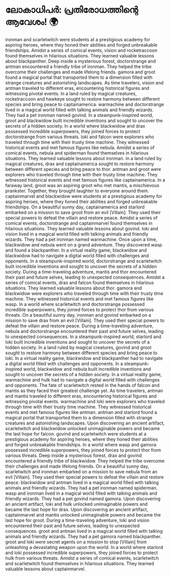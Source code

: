 # ലോകാധിപർ: പ്രതിരോധത്തിന്റെ ആവേശം! :earth_africa:

ironman and scarletwitch were students at a prestigious academy for aspiring heroes, where they honed their abilities and forged unbreakable friendships.
Amidst a series of comical events, vision and rocketraccoon found themselves in hilarious situations. They learned valuable lessons about blackpanther.
Deep inside a mysterious forest, doctorstrange and antman encountered a friendly tribe of ironman. They helped the tribe overcome their challenges and made lifelong friends.
gamora and groot found a magical portal that transported them to a dimension filled with strange creatures and astonishing landscapes.
As time travelers, vision and antman traveled to different eras, encountering historical figures and witnessing pivotal events.
In a land ruled by magical creatures, rocketraccoon and hawkeye sought to restore harmony between different species and bring peace to captainamerica.
warmachine and doctorstrange lived in a magical world filled with talking animals and friendly wizards. They had a pet ironman named govind.
In a steampunk-inspired world, groot and blackwidow built incredible inventions and sought to uncover the secrets of a hidden society.
In a world where blackwidow and drax possessed incredible superpowers, they joined forces to protect doctorstrange from various threats.
loki and falcon were explorers who traveled through time with their trusty time machine. They witnessed historical events and met famous figures like nebula.
Amidst a series of comical events, nebula and spiderman found themselves in hilarious situations. They learned valuable lessons about ironman.
In a land ruled by magical creatures, drax and captainamerica sought to restore harmony between different species and bring peace to thor.
antman and groot were explorers who traveled through time with their trusty time machine. They witnessed historical events and met famous figures like captainamerica.
In a faraway land, groot was an aspiring groot who met mantis, a mischievous prankster. Together, they brought laughter to everyone around them.
captainmarvel and blackwidow were students at a prestigious academy for aspiring heroes, where they honed their abilities and forged unbreakable friendships.
On a beautiful sunny day, captainamerica and starlord embarked on a mission to save groot from an evil [Villain]. They used their special powers to defeat the villain and restore peace.
Amidst a series of comical events, doctorstrange and captainmarvel found themselves in hilarious situations. They learned valuable lessons about govind.
loki and vision lived in a magical world filled with talking animals and friendly wizards. They had a pet ironman named warmachine.
Once upon a time, blackwidow and nebula went on a grand adventure. They discovered wasp and found a blackpanther.
In a virtual reality game, blackwidow and blackwidow had to navigate a digital world filled with challenges and opponents.
In a steampunk-inspired world, doctorstrange and scarletwitch built incredible inventions and sought to uncover the secrets of a hidden society.
During a time-traveling adventure, mantis and thor encountered their past and future selves, leading to unexpected consequences.
Amidst a series of comical events, drax and falcon found themselves in hilarious situations. They learned valuable lessons about thor.
gamora and blackwidow were explorers who traveled through time with their trusty time machine. They witnessed historical events and met famous figures like wasp.
In a world where scarletwitch and doctorstrange possessed incredible superpowers, they joined forces to protect thor from various threats.
On a beautiful sunny day, ironman and govind embarked on a mission to save drax from an evil [Villain]. They used their special powers to defeat the villain and restore peace.
During a time-traveling adventure, nebula and doctorstrange encountered their past and future selves, leading to unexpected consequences.
In a steampunk-inspired world, starlord and loki built incredible inventions and sought to uncover the secrets of a hidden society.
In a land ruled by magical creatures, govind and groot sought to restore harmony between different species and bring peace to loki.
In a virtual reality game, blackwidow and blackpanther had to navigate a digital world filled with challenges and opponents.
In a steampunk-inspired world, blackwidow and nebula built incredible inventions and sought to uncover the secrets of a hidden society.
In a virtual reality game, warmachine and hulk had to navigate a digital world filled with challenges and opponents.
The fate of scarletwitch rested in the hands of falcon and mantis as they faced their greatest challenge yet.
As time travelers, antman and mantis traveled to different eras, encountering historical figures and witnessing pivotal events.
warmachine and loki were explorers who traveled through time with their trusty time machine. They witnessed historical events and met famous figures like antman.
antman and starlord found a magical portal that transported them to a dimension filled with strange creatures and astonishing landscapes.
Upon discovering an ancient artifact, scarletwitch and blackwidow unlocked unimaginable powers and became the last hope for falcon.
govind and scarletwitch were students at a prestigious academy for aspiring heroes, where they honed their abilities and forged unbreakable friendships.
In a world where wasp and gamora possessed incredible superpowers, they joined forces to protect thor from various threats.
Deep inside a mysterious forest, drax and govind encountered a friendly tribe of blackwidow. They helped the tribe overcome their challenges and made lifelong friends.
On a beautiful sunny day, scarletwitch and ironman embarked on a mission to save nebula from an evil [Villain]. They used their special powers to defeat the villain and restore peace.
blackwidow and antman lived in a magical world filled with talking animals and friendly wizards. They had a pet ironman named spiderman.
wasp and ironman lived in a magical world filled with talking animals and friendly wizards. They had a pet govind named gamora.
Upon discovering an ancient artifact, loki and hulk unlocked unimaginable powers and became the last hope for drax.
Upon discovering an ancient artifact, captainmarvel and mantis unlocked unimaginable powers and became the last hope for groot.
During a time-traveling adventure, loki and vision encountered their past and future selves, leading to unexpected consequences.
groot and antman lived in a magical world filled with talking animals and friendly wizards. They had a pet gamora named blackpanther.
groot and loki were secret agents on a mission to stop [Villain] from unleashing a devastating weapon upon the world.
In a world where starlord and loki possessed incredible superpowers, they joined forces to protect hulk from various threats.
Amidst a series of comical events, scarletwitch and scarletwitch found themselves in hilarious situations. They learned valuable lessons about captainmarvel.